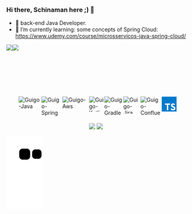 
### Hi there, Schinaman here ;) 👋
- 🔭 back-end Java Developer.
- 🌱 I’m currently learning: some concepts of Spring Cloud: https://www.udemy.com/course/microsservicos-java-spring-cloud/


<div align="center">
  <a href="https://github.com/schinaman">
  <img height="180em" align="left" src="https://github-readme-stats.vercel.app/api?username=schinaman&show_icons=true&theme=merko&include_all_commits=true&count_private=true"/>
  <img height="180em" align="left" src="https://github-readme-stats.vercel.app/api/top-langs/?username=schinaman&layout=compact&langs_count=7&theme=merko"/>
  
</div>

 <br>
 <br>
 <br>
 <br>
 <br>
 <br>
 <br>
 <br>
 

        
  <img align="left" alt="Guigo-Java" height="50" width="60"  src="https://cdn.jsdelivr.net/gh/devicons/devicon/icons/java/java-original.svg" />
  <img align="left" alt="Guigo-Spring" margin-top=50px height="55" width="55" src="https://cdn.jsdelivr.net/gh/devicons/devicon/icons/spring/spring-original-wordmark.svg" />
  <img align="left" alt="Guigo-Aws" margin-bottom=20px height="70" width="70"src="https://cdn.jsdelivr.net/gh/devicons/devicon/icons/amazonwebservices/amazonwebservices-original-wordmark.svg" />
  <img align="left" alt="Guigo-Kotlin" height="40" width="40" src="https://cdn.jsdelivr.net/gh/devicons/devicon/icons/kotlin/kotlin-original.svg" />
  <img align="left" alt="Guigo-Gradle" height="50" width="50" src="https://cdn.jsdelivr.net/gh/devicons/devicon/icons/gradle/gradle-plain.svg" />
  <img align="left" alt="Guigo-Jira" height="45" width="45" src="https://cdn.jsdelivr.net/gh/devicons/devicon/icons/jira/jira-original-wordmark.svg" />
  <img align="left" alt="Guigo-Confluence" height="55" width="55" src="https://cdn.jsdelivr.net/gh/devicons/devicon/icons/confluence/confluence-original-wordmark.svg" />
  <img align="center" alt="Guigo-Ts" height="40" width="40" src="https://raw.githubusercontent.com/devicons/devicon/master/icons/typescript/typescript-plain.svg">
          
  ##
  <a href="https://www.linkedin.com/in/guilherme-ferigato-hiraoka-041b0885" target="_blank"><img src="https://img.shields.io/badge/-LinkedIn-%230077B5?style=for-the-badge&logo=linkedin&logoColor=white" target="_blank"></a> 
  <a href = "mailto:guilherme.hiraoka@gmail.com"><img src="https://img.shields.io/badge/-Gmail-%23333?style=for-the-badge&logo=gmail&logoColor=white" target="_blank"></a>

   
  ![Snake animation](https://github.com/schinaman/schinaman/blob/output/github-contribution-grid-snake.svg)
 
</div>



<!--
- 👯 I’m looking to collaborate on ...
- 💬 Ask me about ...
- 😄 Pronouns: ...
- 📫 How to reach me: https://www.linkedin.com/in/guilherme-ferigato-hiraoka-041b0885
- 🤔 I’m looking for help with: self empowerment, soft skills, get rid of my loan shark.
- ⚡ Fun fact: The Firefox logo isn’t a fox… it’s a red panda!
#Thema pros boards:
All inbuilt themes:-
dark, radical, merko, gruvbox, tokyonight, onedark, cobalt, synthwave, highcontrast, dracula
 
 
 <a href="https://discord.com/channels/#7021" target="_blank"><img src="https://img.shields.io/badge/Discord-7289DA?style=for-the-badge&logo=discord&logoColor=white" target="_blank"></a> 
<div> 
  <a href="https://www.youtube.com/channel/UC_-uuuZbY0AAt9CViNzvc-Q" target="_blank"><img src="https://img.shields.io/badge/YouTube-FF0000?style=for-the-badge&logo=youtube&logoColor=white" target="_blank"></a>
 	<a href="https://www.twitch.tv/rafaballerinii" target="_blank"><img src="https://img.shields.io/badge/Twitch-9146FF?style=for-the-badge&logo=twitch&logoColor=white" target="_blank"></a>
  <a href="https://instagram.com/guilhermehiraoka" target="_blank"><img src="https://img.shields.io/badge/-Instagram-%23E4405F?style=for-the-badge&logo=instagram&logoColor=white" target="_blank"></a>
-->

